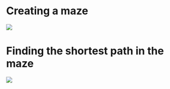 # Creating a maze

![](https://github.com/KonstantinGasser/Maze-Create-Solve/blob/master/resources/maze-1.gif)


# Finding the shortest path in the maze
![](https://github.com/KonstantinGasser/Maze-Create-Solve/blob/master/resources/maze.gif)
